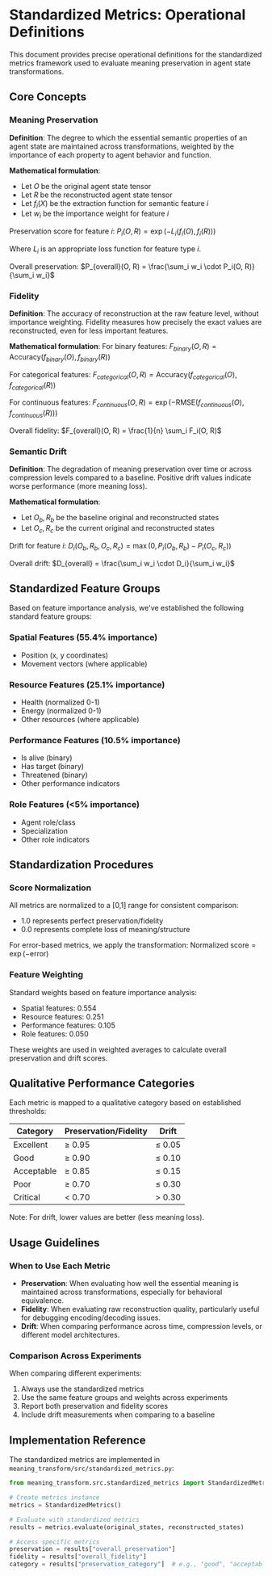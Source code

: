 # Standardized Metrics: Operational Definitions

This document provides precise operational definitions for the standardized metrics framework used to evaluate meaning preservation in agent state transformations.

## Core Concepts

### Meaning Preservation

**Definition**: The degree to which the essential semantic properties of an agent state are maintained across transformations, weighted by the importance of each property to agent behavior and function.

**Mathematical formulation**:
- Let $O$ be the original agent state tensor
- Let $R$ be the reconstructed agent state tensor
- Let $f_i(X)$ be the extraction function for semantic feature $i$
- Let $w_i$ be the importance weight for feature $i$

Preservation score for feature $i$:
$P_i(O, R) = \exp(-L_i(f_i(O), f_i(R)))$

Where $L_i$ is an appropriate loss function for feature type $i$.

Overall preservation:
$P_{overall}(O, R) = \frac{\sum_i w_i \cdot P_i(O, R)}{\sum_i w_i}$

### Fidelity

**Definition**: The accuracy of reconstruction at the raw feature level, without importance weighting. Fidelity measures how precisely the exact values are reconstructed, even for less important features.

**Mathematical formulation**:
For binary features:
$F_{binary}(O, R) = \text{Accuracy}(f_{binary}(O), f_{binary}(R))$

For categorical features:
$F_{categorical}(O, R) = \text{Accuracy}(f_{categorical}(O), f_{categorical}(R))$

For continuous features:
$F_{continuous}(O, R) = \exp(-\text{RMSE}(f_{continuous}(O), f_{continuous}(R)))$

Overall fidelity:
$F_{overall}(O, R) = \frac{1}{n} \sum_i F_i(O, R)$

### Semantic Drift

**Definition**: The degradation of meaning preservation over time or across compression levels compared to a baseline. Positive drift values indicate worse performance (more meaning loss).

**Mathematical formulation**:
- Let $O_b, R_b$ be the baseline original and reconstructed states
- Let $O_c, R_c$ be the current original and reconstructed states

Drift for feature $i$:
$D_i(O_b, R_b, O_c, R_c) = \max(0, P_i(O_b, R_b) - P_i(O_c, R_c))$

Overall drift:
$D_{overall} = \frac{\sum_i w_i \cdot D_i}{\sum_i w_i}$

## Standardized Feature Groups

Based on feature importance analysis, we've established the following standard feature groups:

### Spatial Features (55.4% importance)
- Position (x, y coordinates)
- Movement vectors (where applicable)

### Resource Features (25.1% importance)
- Health (normalized 0-1)
- Energy (normalized 0-1)
- Other resources (where applicable)

### Performance Features (10.5% importance)
- Is alive (binary)
- Has target (binary)
- Threatened (binary)
- Other performance indicators

### Role Features (<5% importance)
- Agent role/class
- Specialization
- Other role indicators

## Standardization Procedures

### Score Normalization

All metrics are normalized to a [0,1] range for consistent comparison:
- 1.0 represents perfect preservation/fidelity
- 0.0 represents complete loss of meaning/structure

For error-based metrics, we apply the transformation:
$\text{Normalized score} = \exp(-\text{error})$

### Feature Weighting

Standard weights based on feature importance analysis:
- Spatial features: 0.554
- Resource features: 0.251
- Performance features: 0.105
- Role features: 0.050

These weights are used in weighted averages to calculate overall preservation and drift scores.

## Qualitative Performance Categories

Each metric is mapped to a qualitative category based on established thresholds:

| Category | Preservation/Fidelity | Drift |
|----------|------------------------|-------|
| Excellent | ≥ 0.95 | ≤ 0.05 |
| Good | ≥ 0.90 | ≤ 0.10 |
| Acceptable | ≥ 0.85 | ≤ 0.15 |
| Poor | ≥ 0.70 | ≤ 0.30 |
| Critical | < 0.70 | > 0.30 |

Note: For drift, lower values are better (less meaning loss).

## Usage Guidelines

### When to Use Each Metric

- **Preservation**: When evaluating how well the essential meaning is maintained across transformations, especially for behavioral equivalence.
- **Fidelity**: When evaluating raw reconstruction quality, particularly useful for debugging encoding/decoding issues.
- **Drift**: When comparing performance across time, compression levels, or different model architectures.

### Comparison Across Experiments

When comparing different experiments:
1. Always use the standardized metrics
2. Use the same feature groups and weights across experiments
3. Report both preservation and fidelity scores
4. Include drift measurements when comparing to a baseline

## Implementation Reference

The standardized metrics are implemented in `meaning_transform/src/standardized_metrics.py`:

```python
from meaning_transform.src.standardized_metrics import StandardizedMetrics

# Create metrics instance
metrics = StandardizedMetrics()

# Evaluate with standardized metrics
results = metrics.evaluate(original_states, reconstructed_states)

# Access specific metrics
preservation = results["overall_preservation"]
fidelity = results["overall_fidelity"]
category = results["preservation_category"]  # e.g., "good", "acceptable"
``` 